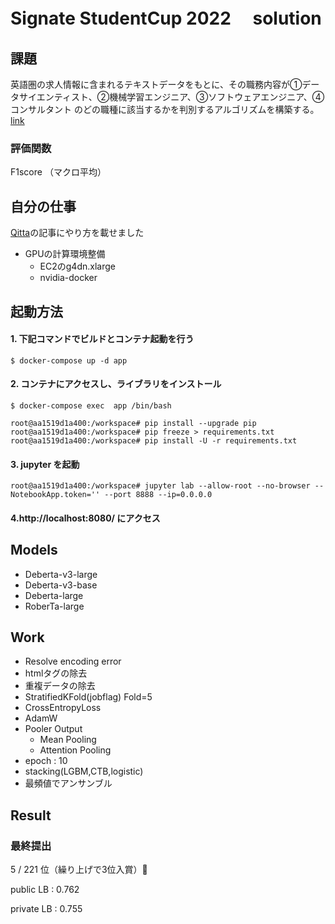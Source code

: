 # Signate StudentCup 2022　 solution 



## 課題
英語圏の求人情報に含まれるテキストデータをもとに、その職務内容が①データサイエンティスト、②機械学習エンジニア、③ソフトウェアエンジニア、④コンサルタント のどの職種に該当するかを判別するアルゴリズムを構築する。
[link](https://signate.jp/competitions/724#abstract)

### 評価関数
F1score （マクロ平均）

## 自分の仕事
[Qitta](https://qiita.com/carbscountry/items/dc98de3a2e03af5c9006)の記事にやり方を載せました
- GPUの計算環境整備
    - EC2のg4dn.xlarge
    - nvidia-docker
## 起動方法



#### 1. 下記コマンドでビルドとコンテナ起動を行う
```
$ docker-compose up -d app
```

#### 2. コンテナにアクセスし、ライブラリをインストール
```
$ docker-compose exec  app /bin/bash

root@aa1519d1a400:/workspace# pip install --upgrade pip
root@aa1519d1a400:/workspace# pip freeze > requirements.txt
root@aa1519d1a400:/workspace# pip install -U -r requirements.txt
```

#### 3. jupyter を起動
```
root@aa1519d1a400:/workspace# jupyter lab --allow-root --no-browser --NotebookApp.token='' --port 8888 --ip=0.0.0.0
```
#### 4.http://localhost:8080/ にアクセス


## Models
- Deberta-v3-large
- Deberta-v3-base
- Deberta-large
- RoberTa-large

## Work
- Resolve encoding error
- htmlタグの除去
- 重複データの除去
- StratifiedKFold(jobflag) Fold=5
- CrossEntropyLoss
- AdamW
- Pooler Output
  - Mean Pooling
  - Attention Pooling
- epoch : 10
- stacking(LGBM,CTB,logistic)
- 最頻値でアンサンブル

## Result
### 最終提出
5 / 221  位（繰り上げで3位入賞）🥇

public LB : 0.762

private LB : 0.755
